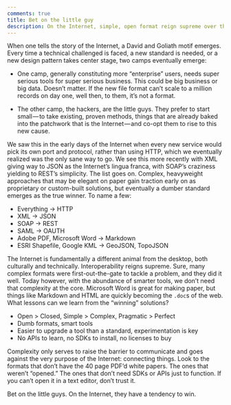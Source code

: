 ```yaml
---
comments: true
title: Bet on the little guy
description: On the Internet, simple, open format reign supreme over their heavyweight, proprietary counterparts
---
```


When one tells the story of the Internet, a David and Goliath motif emerges. Every time a technical challenged is faced, a new standard is needed, or a new design pattern takes center stage, two camps eventually emerge:

* One camp, generally constituting more “enterprise” users, needs super serious tools for super serious business. This could be big business or big data. Doesn’t matter. If the new file format can’t scale to a million records on day one, well then, to them, it’s not a format.

* The other camp, the hackers, are the little guys. They prefer to start small — to take existing, proven methods, things that are already baked into the patchwork that is the Internet — and co-opt them to rise to this new cause.

We saw this in the early days of the Internet when every new service would pick its own port and protocol, rather than using HTTP, which we eventually realized was the only sane way to go. We see this more recently with XML giving way to JSON as the Internet’s lingua franca, with SOAP’s craziness yielding to REST’s simplicity. The list goes on. Complex, heavyweight approaches that may be elegant on paper gain traction early on as proprietary or custom-built solutions, but eventually a dumber standard emerges as the true winner. To name a few:

<!-- more -->

* Everything → HTTP
* XML → JSON
* SOAP → REST
* SAML → OAUTH
* Adobe PDF, Microsoft Word → Markdown
* ESRI Shapefile, Google KML → GeoJSON, TopoJSON

The Internet is fundamentally a different animal from the desktop, both culturally and technically. Interoperability reigns supreme. Sure, many complex formats were first-out-the-gate to tackle a problem, and they did it well. Today however, with the abundance of smarter tools, we don’t need that complexity at the core. Microsoft Word is great for making paper, but things like Markdown and HTML are quickly becoming the `.doc`s of the web. What lessons can we learn from the “winning” solutions?

* Open > Closed, Simple > Complex, Pragmatic > Perfect
* Dumb formats, smart tools
* Easier to upgrade a tool than a standard, experimentation is key
* No APIs to learn, no SDKs to install, no licenses to buy

Complexity only serves to raise the barrier to communicate and goes against the very purpose of the Internet: connecting things. Look to the formats that don’t have the 40 page PDF’d white papers. The ones that weren’t “opened.” The ones that don’t need SDKs or APIs just to function. If you can’t open it in a text editor, don’t trust it. 

Bet on the little guys. On the Internet, they have a tendency to win.

